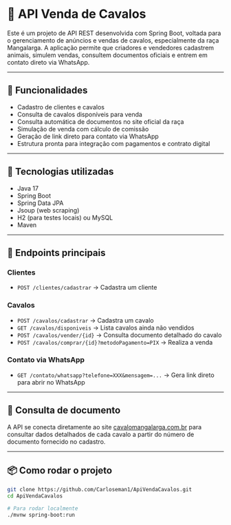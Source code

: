 # 🐎 API Venda de Cavalos

Este é um projeto de API REST desenvolvida com Spring Boot, voltada para o gerenciamento de anúncios e vendas de cavalos, especialmente da raça Mangalarga. 
A aplicação permite que criadores e vendedores cadastrem animais, simulem vendas, consultem documentos oficiais e entrem em contato direto via WhatsApp.

---

## 🚀 Funcionalidades

- Cadastro de clientes e cavalos
- Consulta de cavalos disponíveis para venda
- Consulta automática de documentos no site oficial da raça
- Simulação de venda com cálculo de comissão
- Geração de link direto para contato via WhatsApp
- Estrutura pronta para integração com pagamentos e contrato digital

---

## 🔧 Tecnologias utilizadas

- Java 17
- Spring Boot
- Spring Data JPA
- Jsoup (web scraping)
- H2 (para testes locais) ou MySQL
- Maven

---

## 📂 Endpoints principais

### Clientes
- `POST /clientes/cadastrar` → Cadastra um cliente

### Cavalos
- `POST /cavalos/cadastrar` → Cadastra um cavalo
- `GET /cavalos/disponiveis` → Lista cavalos ainda não vendidos
- `POST /cavalos/vender/{id}` → Consulta documento detalhado do cavalo
- `POST /cavalos/comprar/{id}?metodoPagamento=PIX` → Realiza a venda

### Contato via WhatsApp
- `GET /contato/whatsapp?telefone=XXX&mensagem=...` → Gera link direto para abrir no WhatsApp

---

## 📄 Consulta de documento

A API se conecta diretamente ao site [cavalomangalarga.com.br](https://cavalomangalarga.com.br) para consultar dados detalhados de cada cavalo a partir do número de documento fornecido no cadastro.

---

## 📦 Como rodar o projeto

```bash
git clone https://github.com/Carloseman1/ApiVendaCavalos.git
cd ApiVendaCavalos

# Para rodar localmente
./mvnw spring-boot:run
